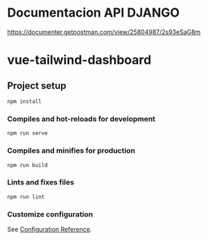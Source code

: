# Documentacion API DJANGO

https://documenter.getpostman.com/view/25804987/2s93eSaG8m

# vue-tailwind-dashboard

## Project setup
```
npm install
```

### Compiles and hot-reloads for development
```
npm run serve
```

### Compiles and minifies for production
```
npm run build
```

### Lints and fixes files
```
npm run lint
```

### Customize configuration
See [Configuration Reference](https://cli.vuejs.org/config/).
